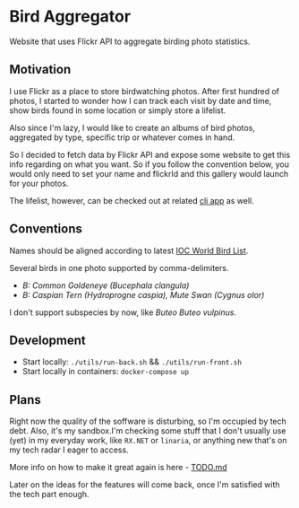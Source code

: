 # Bird Aggregator

Website that uses Flickr API to aggregate birding photo statistics.

## Motivation

I use Flickr as a place to store birdwatching photos. After first hundred of photos, I started to wonder how I can track each visit by date and time, show birds found in some location or simply store a lifelist.

Also since I'm lazy, I would like to create an albums of bird photos, aggregated by type, specific trip or whatever comes in hand.

So I decided to fetch data by Flickr API and expose some website to get this info regarding on what you want. So if you follow the convention below, you would only need to set your name and flickrId and this gallery would launch for your photos.

The lifelist, however, can be checked out at related [cli app](https://github.com/selfdeceited/bird-aggregator-cli) as well.

## Conventions

Names should be aligned according to latest [IOC World Bird List](http://www.worldbirdnames.org/).

Several birds in one photo supported by comma-delimiters.

- _B: Common Goldeneye (Bucephala clangula)_
- _B: Caspian Tern (Hydroprogne caspia), Mute Swan (Cygnus olor)_

I don't support subspecies by now, like  _Buteo Buteo vulpinus_.

## Development

- Start locally: `./utils/run-back.sh` && `./utils/run-front.sh`
- Start locally in containers: `docker-compose up`

## Plans
Right now the quality of the soffware is disturbing, so I'm occupied by tech debt. Also, it's my sandbox.I'm checking some stuff that I don't usually use (yet) in my everyday work, like `RX.NET` or `linaria`, or anything new that's on my tech radar I eager to access.

More info on how to make it great again is here - [TODO.md](./TODO.md)

Later on the ideas for the features will come back, once I'm satisfied with the tech part enough.